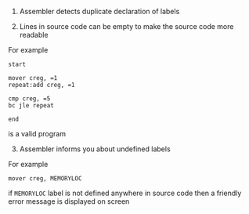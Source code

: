 1. Assembler detects duplicate declaration of labels

2. Lines in source code can be empty to make the source code more readable 

For example

    start
    
    mover creg, =1
    repeat:add creg, =1

    cmp creg, =5
    bc jle repeat

    end

is a valid program

3. Assembler informs you about undefined labels

For example
    
    mover creg, MEMORYLOC

if `MEMORYLOC` label is not defined anywhere in source code then a friendly error message is displayed on screen